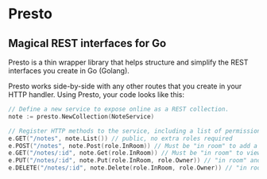 # Presto
## Magical REST interfaces for Go 

Presto is a thin wrapper library that helps structure and simplify the REST interfaces you create in Go (Golang). 

Presto works side-by-side with any other routes that you create in your HTTP handler.  Using Presto, your code looks like this:

```go
// Define a new service to expose online as a REST collection.
note := presto.NewCollection(NoteService)

// Register HTTP methods to the service, including a list of permissions
e.GET("/notes", note.List()) // public, no extra roles required
e.POST("/notes", note.Post(role.InRoom)) // Must be "in room" to add a new note
e.GET("/notes/:id", note.Get(role.InRoom)) // Must be "in room" to view an note
e.PUT("/notes/:id", note.Put(role.InRoom, role.Owner)) // "in room" and "owner" of the note to update
e.DELETE("/notes/:id", note.Delete(role.InRoom, role.Owner)) // "in room" and "owner" of the attachment to delete
```